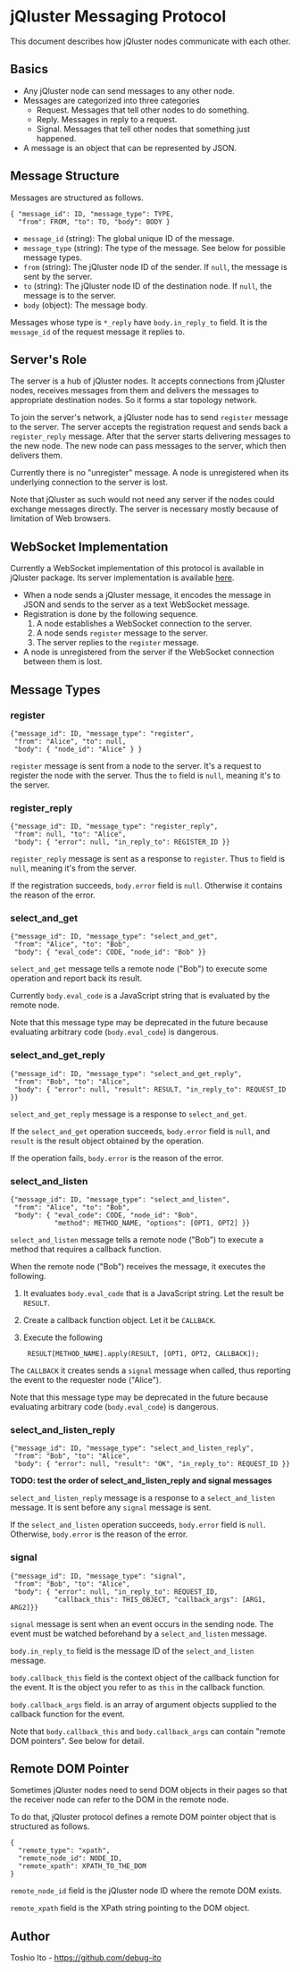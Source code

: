 # jQluster Messaging Protocol

This document describes how jQluster nodes communicate with each other.

## Basics

- Any jQluster node can send messages to any other node.
- Messages are categorized into three categories
    - Request. Messages that tell other nodes to do something.
    - Reply. Messages in reply to a request.
    - Signal. Messages that tell other nodes that something just happened.
- A message is an object that can be represented by JSON.


## Message Structure

Messages are structured as follows.

    { "message_id": ID, "message_type": TYPE,
      "from": FROM, "to": TO, "body": BODY }

- `message_id` (string): The global unique ID of the message.
- `message_type` (string): The type of the message. See below for possible message types.
- `from` (string): The jQluster node ID of the sender. If `null`, the message is sent by the server.
- `to` (string): The jQluster node ID of the destination node. If `null`, the message is to the server.
- `body` (object): The message body.

Messages whose type is `*_reply` have `body.in_reply_to` field. It is the `message_id` of the request message it replies to.


## Server's Role

The server is a hub of jQluster nodes. It accepts connections from jQluster nodes, receives messages from them and delivers the messages to appropriate destination nodes. So it forms a star topology network.

To join the server's network, a jQluster node has to send `register` message to the server. The server accepts the registration request and sends back a `register_reply` message. After that the server starts delivering messages to the new node. The new node can pass messages to the server, which then delivers them.

Currently there is no "unregister" message. A node is unregistered when its underlying connection to the server is lost.

Note that jQluster as such would not need any server if the nodes could exchange messages directly. The server is necessary mostly because of limitation of Web browsers.

## WebSocket Implementation

Currently a WebSocket implementation of this protocol is available in jQluster package. Its server implementation is available [here](https://metacpan.org/pod/jQluster::Server::WebSocket).

- When a node sends a jQluster message, it encodes the message in JSON and sends to the server as a text WebSocket message.
- Registration is done by the following sequence.
    1. A node establishes a WebSocket connection to the server.
    2. A node sends `register` message to the server.
    3. The server replies to the `register` message.
- A node is unregistered from the server if the WebSocket connection between them is lost.


## Message Types

### register

    {"message_id": ID, "message_type": "register",
     "from": "Alice", "to": null,
     "body": { "node_id": "Alice" } }

`register` message is sent from a node to the server. It's a request to register the node with the server. Thus the `to` field is `null`, meaning it's to the server.

### register_reply

    {"message_id": ID, "message_type": "register_reply",
     "from": null, "to": "Alice",
     "body": { "error": null, "in_reply_to": REGISTER_ID }}

`register_reply` message is sent as a response to `register`. Thus `to` field is `null`, meaning it's from the server.

If the registration succeeds, `body.error` field is `null`. Otherwise it contains the reason of the error.

### select_and_get

    {"message_id": ID, "message_type": "select_and_get",
     "from": "Alice", "to": "Bob",
     "body": { "eval_code": CODE, "node_id": "Bob" }}

`select_and_get` message tells a remote node ("Bob") to execute some operation and report back its result.

Currently `body.eval_code` is a JavaScript string that is evaluated by the remote node.

Note that this message type may be deprecated in the future because evaluating arbitrary code (`body.eval_code`) is dangerous.

### select_and_get_reply

    {"message_id": ID, "message_type": "select_and_get_reply",
     "from": "Bob", "to": "Alice",
     "body": { "error": null, "result": RESULT, "in_reply_to": REQUEST_ID }}

`select_and_get_reply` message is a response to `select_and_get`.

If the `select_and_get` operation succeeds, `body.error` field is `null`, and `result` is the result object obtained by the operation.

If the operation fails, `body.error` is the reason of the error.


### select_and_listen

    {"message_id": ID, "message_type": "select_and_listen",
     "from": "Alice", "to": "Bob",
     "body": { "eval_code": CODE, "node_id": "Bob",
               "method": METHOD_NAME, "options": [OPT1, OPT2] }}

`select_and_listen` message tells a remote node ("Bob") to execute a method that requires a callback function.

When the remote node ("Bob") receives the message, it executes the following.

1. It evaluates `body.eval_code` that is a JavaScript string. Let the result be `RESULT`.
2. Create a callback function object. Let it be `CALLBACK`.
3. Execute the following

        RESULT[METHOD_NAME].apply(RESULT, [OPT1, OPT2, CALLBACK]);

The `CALLBACK` it creates sends a `signal` message when called, thus reporting the event to the requester node ("Alice").

Note that this message type may be deprecated in the future because evaluating arbitrary code (`body.eval_code`) is dangerous.

### select_and_listen_reply

    {"message_id": ID, "message_type": "select_and_listen_reply",
     "from": "Bob", "to": "Alice",
     "body": { "error": null, "result": "OK", "in_reply_to": REQUEST_ID }}

**TODO: test the order of select_and_listen_reply and signal messages**

`select_and_listen_reply` message is a response to a `select_and_listen` message.  It is sent before any `signal` message is sent.

If the `select_and_listen` operation succeeds, `body.error` field is `null`. Otherwise, `body.error` is the reason of the error.

### signal

    {"message_id": ID, "message_type": "signal",
     "from": "Bob", "to": "Alice",
     "body": { "error": null, "in_reply_to": REQUEST_ID,
               "callback_this": THIS_OBJECT, "callback_args": [ARG1, ARG2]}}

`signal` message is sent when an event occurs in the sending node. The event must be watched beforehand by a `select_and_listen` message.

`body.in_reply_to` field is the message ID of the `select_and_listen` message.

`body.callback_this` field is the context object of the callback function for the event. It is the object you refer to as `this` in the callback function.

`body.callback_args` field. is an array of argument objects supplied to the callback function for the event.

Note that `body.callback_this` and `body.callback_args` can contain "remote DOM pointers". See below for detail.


## Remote DOM Pointer

Sometimes jQluster nodes need to send DOM objects in their pages so that the receiver node can refer to the DOM in the remote node.

To do that, jQluster protocol defines a remote DOM pointer object that is structured as follows.

    {
      "remote_type": "xpath",
      "remote_node_id": NODE_ID,
      "remote_xpath": XPATH_TO_THE_DOM
    }

`remote_node_id` field is the jQluster node ID where the remote DOM exists.

`remote_xpath` field is the XPath string pointing to the DOM object.


## Author

Toshio Ito - https://github.com/debug-ito
